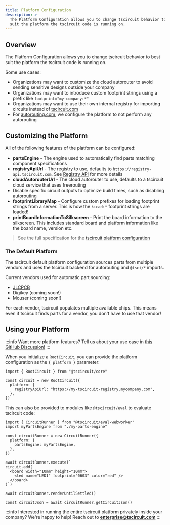 ```yaml
---
title: Platform Configuration
description: >-
  The Platform Configuration allows you to change tscircuit behavior to best
  suit the platform the tscircuit code is running on.
---
```


## Overview

The Platform Configuration allows you to change tscircuit behavior to best suit
the platform the tscircuit code is running on.

Some use cases:

- Organizations may want to customize the cloud autorouter to avoid sending sensitive designs outside your company
- Organizations may want to introduce custom footprint strings
  using a prefix like `footprint="my-company:*"`
- Organizations may want to use their own internal registry for importing circuits instead of [tscircuit.com](https://tscircuit.com)
- For [autorouting.com](https://autorouting.com), we configure the platform to not perform any autorouting

## Customizing the Platform

All of the following features of the platform can be configured:

- **partsEngine** - The engine used to automatically find parts matching component specifications
- **registryApiUrl** - The registry to use, defaults to `https://registry-api.tscircuit.com`. See [Registry API](../web-apis/the-registry-api.md) for more details
- **cloudAutorouterUrl** - The cloud autorouter to use, defaults to a tscircuit cloud service that uses freerouting
- Disable specific circuit outputs to optimize build times, such as disabling autorouting
- **footprintLibraryMap** - Configure custom prefixes for loading footprint strings from a server. This is how the `kicad:*` footprint strings are loaded!
- **printBoardInformationToSilkscreen** - Print the board information to the silkscreen. This includes standard board and platform information like the board name, version etc.

> See the full specification for the [tscircuit platform configuration](https://github.com/tscircuit/props/blob/main/lib/platformConfig.ts)

### The Default Platform

The tscircuit default platform configuration sources parts from multiple vendors
and uses the tscircuit backend for autorouting and `@tsci/*` imports.

Current vendors used for automatic part sourcing:

- [JLCPCB](https://jlcpcb.com)
- Digikey (coming soon!)
- Mouser (coming soon!)

For each vendor, tscircuit populates multiple available chips. This means even
if tscircuit finds parts for a vendor, you don't have to use that vendor!

## Using your Platform

:::info
Want more platform features? Tell us about your use case in [this GitHub Discussion!](https://github.com/orgs/tscircuit/discussions/514)
:::

When you initialize a `RootCircuit`, you can provide the platform configuration
as the `{ platform }` parameter:

```tsx
import { RootCircuit } from "@tscircuit/core"

const circuit = new RootCircuit({
  platform: {
    registryApiUrl: "https://my-tscircuit-registry.mycompany.com",
  },
})
```

This can also be provided to modules like `@tscircuit/eval` to evaluate tscircuit
code:

```tsx
import { CircuitRunner } from "@tscircuit/eval-webworker"
import myPartsEngine from "./my-parts-engine"

const circuitRunner = new CircuitRunner({
  platform: {
    partsEngine: myPartsEngine,
  },
})

await circuitRunner.execute(`
circuit.add(
  <board width="10mm" height="10mm">
    <led name="LED1" footprint="0603" color="red" />
  </board>
)`)

await circuitRunner.renderUntilSettled()

const circuitJson = await circuitRunner.getCircuitJson()
```

:::info
Interested in running the entire tscircuit platform privately inside your company?
We're happy to help! Reach out to **enterprise@tscircuit.com**
:::
